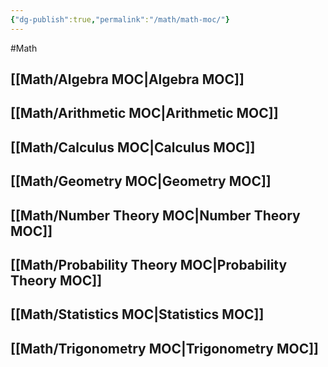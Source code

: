 ```yaml
---
{"dg-publish":true,"permalink":"/math/math-moc/"}
---
```


#Math 
## [[Math/Algebra MOC\|Algebra MOC]]
## [[Math/Arithmetic MOC\|Arithmetic MOC]]
## [[Math/Calculus MOC\|Calculus MOC]]
## [[Math/Geometry MOC\|Geometry MOC]]
## [[Math/Number Theory MOC\|Number Theory MOC]]
## [[Math/Probability Theory MOC\|Probability Theory MOC]]
## [[Math/Statistics MOC\|Statistics MOC]]
## [[Math/Trigonometry MOC\|Trigonometry MOC]]
